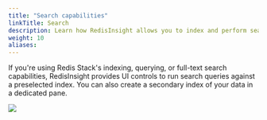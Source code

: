 ```yaml
---
title: "Search capabilities"
linkTitle: Search
description: Learn how RedisInsight allows you to index and perform search queries
weight: 10
aliases:
---
```


If you're using Redis Stack's indexing, querying, or full-text search capabilities, RedisInsight provides UI controls to run search queries against a preselected index. You can also create a secondary index of your data in a dedicated pane.

<img src="../../images/search.png">